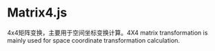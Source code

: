 # Matrix4.js
4x4矩阵变换，主要用于空间坐标变换计算。4X4 matrix transformation is mainly used for space coordinate transformation calculation.
